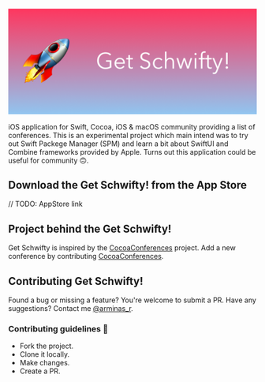 ![alt text](https://raw.githubusercontent.com/arminasr/GetSchwifty/master/banner.png)

iOS application for Swift, Cocoa, iOS & macOS community providing a list of conferences.
This is an experimental project which main intend was to try out Swift Packege Manager (SPM) and learn a bit about SwiftUI and Combine frameworks provided by Apple.
Turns out this application could be useful for community 🙃.

## Download the Get Schwifty! from the App Store
// TODO: AppStore link

## Project behind the Get Schwifty!
Get Schwifty is inspired by the [CocoaConferences](https://github.com/Lascorbe/CocoaConferences) project. Add a new conference by contributing [CocoaConferences](https://github.com/Lascorbe/CocoaConferences).

## Contributing Get Schwifty!
Found a bug or missing a feature? You're welcome to submit a PR.
Have any suggestions? Contact me [@arminas_r](https://twitter.com/arminas_r).

### Contributing guidelines 🚀
- Fork the project.
- Clone it locally.
- Make changes.
- Create a PR.
